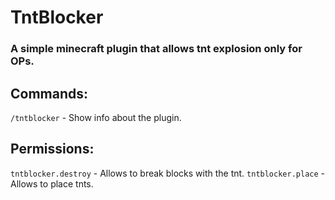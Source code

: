 # TntBlocker
### A simple minecraft plugin that allows tnt explosion only for OPs.

## Commands:

`/tntblocker` - Show info about the plugin.

## Permissions:

`tntblocker.destroy` - Allows to break blocks with the tnt.
`tntblocker.place` - Allows to place tnts.
